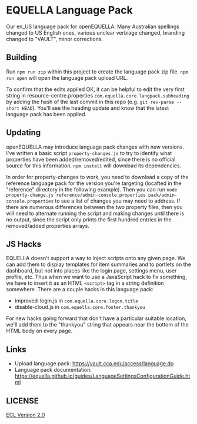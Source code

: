 # EQUELLA Language Pack

Our en_US language pack for openEQUELLA. Many Australian spellings changed to US English ones, various unclear verbiage changed, branding changed to "VAULT", minor corrections.

## Building

Run `npm run zip` within this project to create the language pack zip file. `npm run open` will open the language pack upload URL.

To confirm that the edits applied OK, it can be helpful to edit the very first string in resource-centre.properties `com.equella.core.langpack.subheading` by adding the hash of the last commit in this repo (e.g. `git rev-parse --short HEAD`). You'll see the heading update and know that the latest language pack has been applied.

## Updating

openEQUELLA may introduce language pack changes with new versions. I've written a basic script `property-changes.js` to try to identify what properties have been added/removed/edited, since there is no official source for this information. `npm install` will download its dependencies.

In order for property-changes to work, you need to download a copy of the reference language pack for the version you're targeting (locafted in the "reference" directory in the following example). Then you can run `node property-change.js reference/admin-console.properties pack/admin-console.properties` to see a list of changes you may need to address. If there are numerous differences between the two property files, then you will need to alternate running the script and making changes until there is no output, since the script only prints the first hundred entries in the removed/added properties arrays.

## JS Hacks

EQUELLA doesn't support a way to inject scripts onto any given page. We can add them to display templates for item summaries and to portlets on the dashboard, but not into places like the login page, settings menu, user profile, etc. Thus when we want to use a JavaScript hack to fix something, we have to insert it as an HTML `<script>` tag in a string definition somewhere. There are a couple hacks in this language pack:

- improved-login.js in `com.equella.core.logon.title`
- disable-cloud.js in `com.equella.core.footer.thankyou`

For new hacks going forward that don't have a particular suitable location, we'll add them to the "thankyou" string that appears near the bottom of the HTML body on every page.

## Links

- Upload language pack: https://vault.cca.edu/access/language.do
- Language pack documentation: https://equella.github.io/guides/LanguageSettingsConfigurationGuide.html

## LICENSE

[ECL Version 2.0](https://opensource.org/licenses/ECL-2.0)
